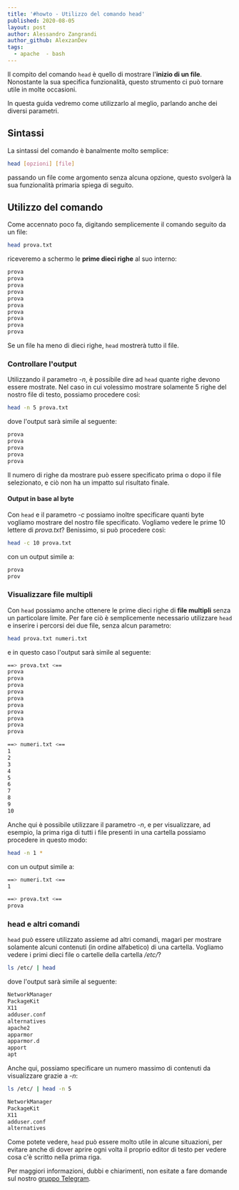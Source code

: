 ```yaml
---
title: '#howto - Utilizzo del comando head'
published: 2020-08-05
layout: post
author: Alessandro Zangrandi
author_github: AlexzanDev
tags:
  - apache  - bash
---
```

Il compito del comando `head` è quello di mostrare l'**inizio di un file**. Nonostante la sua specifica funzionalità, questo strumento ci può tornare utile in molte occasioni.

In questa guida vedremo come utilizzarlo al meglio, parlando anche dei diversi parametri.

## Sintassi

La sintassi del comando è banalmente molto semplice:

```bash
head [opzioni] [file]
```

passando un file come argomento senza alcuna opzione, questo svolgerà la sua funzionalità primaria spiega di seguito.

## Utilizzo del comando

Come accennato poco fa, digitando semplicemente il comando seguito da un file:

```bash
head prova.txt
```

riceveremo a schermo le **prime dieci righe** al suo interno:

```bash
prova
prova
prova
prova
prova
prova
prova
prova
prova
prova
```

Se un file ha meno di dieci righe, `head` mostrerà tutto il file.

### Controllare l'output

Utilizzando il parametro *-n*, è possibile dire ad `head` quante righe devono essere mostrate. Nel caso in cui volessimo mostrare solamente 5 righe del nostro file di testo, possiamo procedere così:

```bash
head -n 5 prova.txt
```

dove l'output sarà simile al seguente:

```bash
prova
prova
prova
prova
prova
```

Il numero di righe da mostrare può essere specificato prima o dopo il file selezionato, e ciò non ha un impatto sul risultato finale.

#### Output in base al byte

Con `head` e il parametro *-c* possiamo inoltre specificare quanti byte vogliamo mostrare del nostro file specificato. Vogliamo vedere le prime 10 lettere di *prova.txt*? Benissimo, si può procedere così:

```bash
head -c 10 prova.txt
```

con un output simile a:

```bash
prova
prov
```

### Visualizzare file multipli

Con `head` possiamo anche ottenere le prime dieci righe di **file multipli** senza un particolare limite. Per fare ciò è semplicemente necessario utilizzare `head` e inserire i percorsi dei due file, senza alcun parametro:

```bash
head prova.txt numeri.txt
```

e in questo caso l'output sarà simile al seguente:

```bash
==> prova.txt <==
prova
prova
prova
prova
prova
prova
prova
prova
prova
prova

==> numeri.txt <==
1
2
3
4
5
6
7
8
9
10
```

Anche qui è possibile utilizzare il parametro *-n*, e per visualizzare, ad esempio, la prima riga di tutti i file presenti in una cartella possiamo procedere in questo modo:

```bash
head -n 1 *
```

con un output simile a:

```bash
==> numeri.txt <==
1

==> prova.txt <==
prova
```

### head e altri comandi

`head` può essere utilizzato assieme ad altri comandi, magari per mostrare solamente alcuni contenuti (in ordine alfabetico) di una cartella. Vogliamo vedere i primi dieci file o cartelle della cartella */etc/*?

```bash
ls /etc/ | head
```

dove l'output sarà simile al seguente:

```bash
NetworkManager
PackageKit
X11
adduser.conf
alternatives
apache2
apparmor
apparmor.d
apport
apt
```

Anche qui, possiamo specificare un numero massimo di contenuti da visualizzare grazie a *-n*:

```bash
ls /etc/ | head -n 5
```

```bash
NetworkManager
PackageKit
X11
adduser.conf
alternatives
```

Come potete vedere, `head` può essere molto utile in alcune situazioni, per evitare anche di dover aprire ogni volta il proprio editor di testo per vedere cosa c'è scritto nella prima riga.


Per maggiori informazioni, dubbi e chiarimenti, non esitate a fare domande sul nostro [gruppo Telegram](https://t.me/linuxpeople).